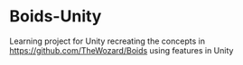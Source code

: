 # Boids-Unity

Learning project for Unity recreating the concepts in https://github.com/TheWozard/Boids using features in Unity